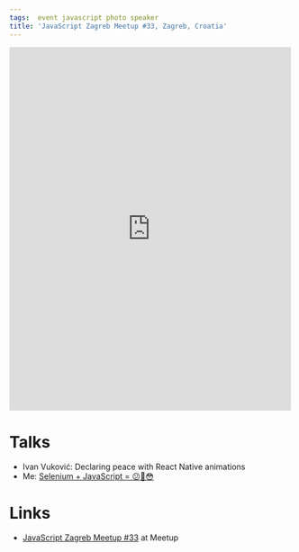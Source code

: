 ```yaml
---
tags:  event javascript photo speaker
title: 'JavaScript Zagreb Meetup #33, Zagreb, Croatia'
---
```

<iframe src="https://www.facebook.com/plugins/post.php?href=https%3A%2F%2Fwww.facebook.com%2Fmedia%2Fset%2F%3Fset%3Da.10155172975157290.1073741921.735252289%26type%3D3&width=500" width="500" height="646" style="border:none;overflow:hidden" scrolling="no" frameborder="0" allowTransparency="true"></iframe>

# Talks

- Ivan Vuković: Declaring peace with React Native animations
- Me: [Selenium + JavaScript = 😕🤔😳](/selenium-javascript)

# Links

- [JavaScript Zagreb Meetup #33](https://www.meetup.com/JavaScript-Zagreb/events/238141128/) at Meetup
